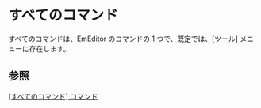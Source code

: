 # すべてのコマンド

すべてのコマンドは、EmEditor のコマンドの 1 つで、既定では、\[ツール\] メニューに存在します。

## 参照

[\[すべてのコマンド\] コマンド](../cmd/tools/all_commands)
